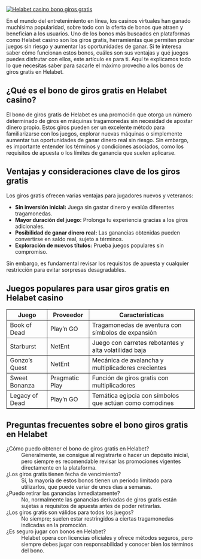 [![Helabet casino bono giros gratis](https://123-caf.pages.dev/gitsignup.png)](https://vrmoo.ru/Bt82HjjY)

<p>En el mundo del entretenimiento en línea, los casinos virtuales han ganado muchísima popularidad, sobre todo con la oferta de bonos que atraen y benefician a los usuarios. Uno de los bonos más buscados en plataformas como Helabet casino son los giros gratis, herramientas que permiten probar juegos sin riesgo y aumentar las oportunidades de ganar. Si te interesa saber cómo funcionan estos bonos, cuáles son sus ventajas y qué juegos puedes disfrutar con ellos, este artículo es para ti. Aquí te explicamos todo lo que necesitas saber para sacarle el máximo provecho a los bonos de giros gratis en Helabet.</p>  <h2>¿Qué es el bono de giros gratis en Helabet casino?</h2> <p>El bono de giros gratis de Helabet es una promoción que otorga un número determinado de giros en máquinas tragamonedas sin necesidad de apostar dinero propio. Estos giros pueden ser un excelente método para familiarizarse con los juegos, explorar nuevas máquinas o simplemente aumentar tus oportunidades de ganar dinero real sin riesgo. Sin embargo, es importante entender los términos y condiciones asociados, como los requisitos de apuesta o los límites de ganancia que suelen aplicarse.</p>  <h2>Ventajas y consideraciones clave de los giros gratis</h2> <p>Los giros gratis ofrecen varias ventajas para jugadores nuevos y veteranos:</p> <ul>   <li><strong>Sin inversión inicial:</strong> Juega sin gastar dinero y evalúa diferentes tragamonedas.</li>   <li><strong>Mayor duración del juego:</strong> Prolonga tu experiencia gracias a los giros adicionales.</li>   <li><strong>Posibilidad de ganar dinero real:</strong> Las ganancias obtenidas pueden convertirse en saldo real, sujeto a términos.</li>   <li><strong>Exploración de nuevos títulos:</strong> Prueba juegos populares sin compromiso.</li> </ul> <p>Sin embargo, es fundamental revisar los requisitos de apuesta y cualquier restricción para evitar sorpresas desagradables.</p>  <h2>Juegos populares para usar giros gratis en Helabet casino</h2> <table border="1" cellpadding="5" cellspacing="0">   <thead>     <tr>       <th>Juego</th>       <th>Proveedor</th>       <th>Características</th>     </tr>   </thead>   <tbody>     <tr>       <td>Book of Dead</td>       <td>Play’n GO</td>       <td>Tragamonedas de aventura con símbolos de expansión</td>     </tr>     <tr>       <td>Starburst</td>       <td>NetEnt</td>       <td>Juego con carretes rebotantes y alta volatilidad baja</td>     </tr>     <tr>       <td>Gonzo’s Quest</td>       <td>NetEnt</td>       <td>Mecánica de avalancha y multiplicadores crecientes</td>     </tr>     <tr>       <td>Sweet Bonanza</td>       <td>Pragmatic Play</td>       <td>Función de giros gratis con multiplicadores</td>     </tr>     <tr>       <td>Legacy of Dead</td>       <td>Play’n GO</td>       <td>Temática egipcia con símbolos que actúan como comodines</td>     </tr>   </tbody> </table>  <h2>Preguntas frecuentes sobre el bono giros gratis en Helabet</h2> <dl>   <dt>¿Cómo puedo obtener el bono de giros gratis en Helabet?</dt>   <dd>Generalmente, se consigue al registrarte o hacer un depósito inicial, pero siempre es recomendable revisar las promociones vigentes directamente en la plataforma.</dd>      <dt>¿Los giros gratis tienen fecha de vencimiento?</dt>   <dd>Sí, la mayoría de estos bonos tienen un período limitado para utilizarlos, que puede variar de unos días a semanas.</dd>      <dt>¿Puedo retirar las ganancias inmediatamente?</dt>   <dd>No, normalmente las ganancias derivadas de giros gratis están sujetas a requisitos de apuesta antes de poder retirarlas.</dd>      <dt>¿Los giros gratis son válidos para todos los juegos?</dt>   <dd>No siempre; suelen estar restringidos a ciertas tragamonedas indicadas en la promoción.</dd>      <dt>¿Es seguro jugar con bonos en Helabet?</dt>   <dd>Helabet opera con licencias oficiales y ofrece métodos seguros, pero siempre debes jugar con responsabilidad y conocer bien los términos del bono.</dd> </dl>